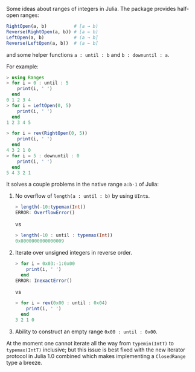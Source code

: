 Some ideas about ranges of integers in Julia. The package provides half-open ranges:

```julia
RightOpen(a, b)          # [a → b)
Reverse(RightOpen(a, b)) # [a ← b)
LeftOpen(a, b)           # (a → b]
Reverse(LeftOpen(a, b))  # (a ← b]
```

and some helper functions `a : until : b` and `b : downuntil : a`.

For example:

```julia
> using Ranges
> for i = 0 : until : 5
    print(i, ' ')
  end
0 1 2 3 4
> for i = LeftOpen(0, 5)
    print(i, ' ')
  end
1 2 3 4 5
```

```julia
> for i = rev(RightOpen(0, 5))
    print(i, ' ')
  end
4 3 2 1 0
> for i = 5 : downuntil : 0
    print(i, ' ')
  end
5 4 3 2 1
```

It solves a couple problems in the native range `a:b-1` of Julia:

1. No overflow of `length(a : until : b)` by using `UInt`s.
    ```julia
    > length(-10:typemax(Int))
    ERROR: OverflowError()
    ```
    vs
    ```julia
    > length(-10 : until : typemax(Int))
    0x8000000000000009
    ```
2. Iterate over unsigned integers in reverse order.
    ```julia
    > for i = 0x03:-1:0x00
        print(i, ' ')
      end
    ERROR: InexactError()
    ```
    vs
    ```julia
    > for i = rev(0x00 : until : 0x04)
        print(i, ' ')
      end
    3 2 1 0
    ```
3. Ability to construct an empty range `0x00 : until : 0x00`.

At the moment one cannot iterate all the way from `typemin(IntT)` to `typemax(IntT)` inclusive; but this issue is best fixed with the new iterator protocol in Julia 1.0 combined which makes implementing a `ClosedRange` type a breeze.